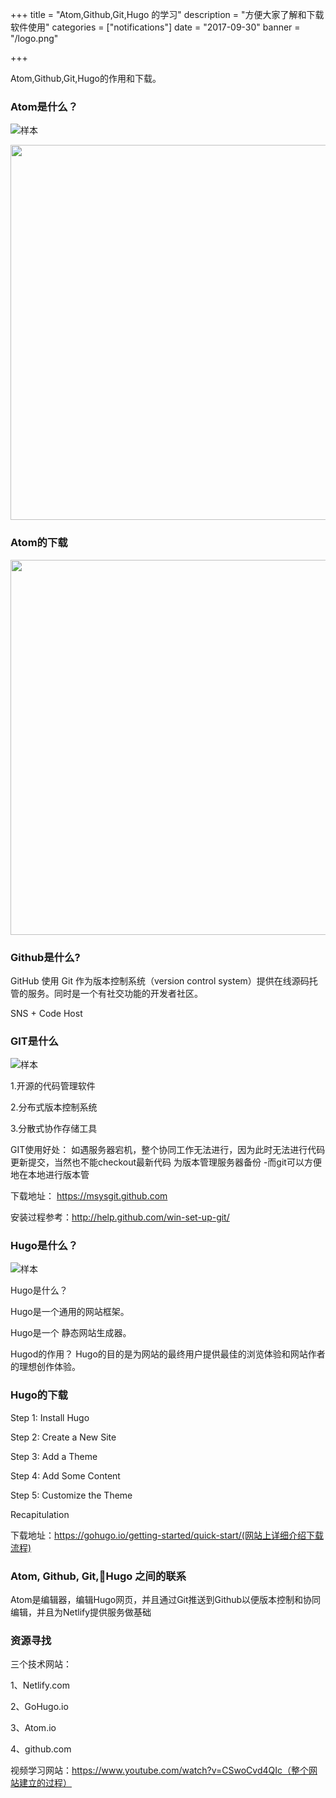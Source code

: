 +++
title = "Atom,Github,Git,Hugo 的学习"
description = "方便大家了解和下载软件使用"
categories = ["notifications"]
date = "2017-09-30"
banner = "/logo.png"

+++

Atom,Github,Git,Hugo的作用和下载。


### Atom是什么？

![样本](/atom_pitcure/pic3.png)

<img src="/atom_pitcure/pic4.png" width="600">

### Atom的下载

<img src="/atom_pitcure/pic5.png" width="600">


### Github是什么?

GitHub 使用 Git 作为版本控制系统（version control system）提供在线源码托管的服务。同时是一个有社交功能的开发者社区。

SNS + Code Host


### GIT是什么

![样本](/atom_pitcure/图片8.png)

1.开源的代码管理软件

2.分布式版本控制系统

3.分散式协作存储工具


GIT使用好处：
如遇服务器宕机，整个协同工作无法进行，因为此时无法进行代码更新提交，当然也不能checkout最新代码
为版本管理服务器备份
      -而git可以方便地在本地进行版本管




下载地址： https://msysgit.github.com

安装过程参考：http://help.github.com/win-set-up-git/


### Hugo是什么？

![样本](/atom_pitcure/pic6.png)

Hugo是什么？

Hugo是一个通用的网站框架。

Hugo是一个 静态网站生成器。


Hugod的作用？
Hugo的目的是为网站的最终用户提供最佳的浏览体验和网站作者的理想创作体验。


### Hugo的下载

Step 1: Install Hugo

Step 2: Create a New Site

Step 3: Add a Theme

Step 4: Add Some Content

Step 5: Customize the Theme

Recapitulation

下载地址：https://gohugo.io/getting-started/quick-start/(网站上详细介绍下载流程)



### Atom, Github, Git,Hugo 之间的联系

Atom是编辑器，编辑Hugo网页，并且通过Git推送到Github以便版本控制和协同编辑，并且为Netlify提供服务做基础

### 资源寻找
三个技术网站：

1、Netlify.com

2、GoHugo.io

3、Atom.io

4、github.com

视频学习网站：https://www.youtube.com/watch?v=CSwoCvd4QIc（整个网站建立的过程）
